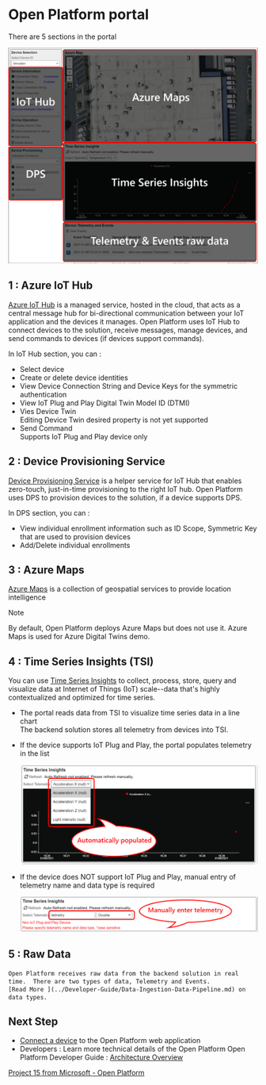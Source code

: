 # Open Platform portal

There are 5 sections in the portal

![Portal 01](media/Portal-01.png)

## 1 : Azure IoT Hub

[Azure IoT Hub](https://docs.microsoft.com/en-us/azure/iot-hub/about-iot-hub) is a managed service, hosted in the cloud, that acts as a central message hub for bi-directional communication between your IoT application and the devices it manages.
Open Platform uses IoT Hub to connect devices to the solution, receive messages, manage devices, and send commands to devices (if devices support commands).

In IoT Hub section, you can :

- Select device
- Create or delete device identities
- View Device Connection String and Device Keys for the symmetric authentication
- View IoT Plug and Play Digital Twin Model ID (DTMI)
- Vies Device Twin  
    Editing Device Twin desired property is not yet supported
- Send Command  
    Supports IoT Plug and Play device only

## 2 : Device Provisioning Service

[Device Provisioning Service](https://docs.microsoft.com/en-us/azure/iot-dps/about-iot-dps) is a helper service for IoT Hub that enables zero-touch, just-in-time provisioning to the right IoT hub.
Open Platform uses DPS to provision devices to the solution, if a device supports DPS.

In DPS section, you can :

- View individual enrollment information such as ID Scope, Symmetric Key that are used to provision devices
- Add/Delete individual enrollments

## 3 : Azure Maps

[Azure Maps](https://docs.microsoft.com/en-us/azure/azure-maps/about-azure-maps) is a collection of geospatial services to provide location intelligence  

> [!NOTE]  
> By default, Open Platform deploys Azure Maps but does not use it.  Azure Maps is used for Azure Digital Twins demo.

## 4 : Time Series Insights (TSI)

You can use [Time Series Insights](https://docs.microsoft.com/en-us/azure/time-series-insights/overview-what-is-tsi) to collect, process, store, query and visualize data at Internet of Things (IoT) scale--data that's highly contextualized and optimized for time series.

- The portal reads data from TSI to visualize time series data in a line chart  
    The backend solution stores all telemetry from devices into TSI.  

- If the device supports IoT Plug and Play, the portal populates telemetry in the list

    ![Portal 02](media/Portal-02.png)

- If the device does NOT support IoT Plug and Play, manual entry of telemetry name and data type is required

    ![Portal 03](media/Portal-03.png)

## 5 : Raw Data

    Open Platform receives raw data from the backend solution in real time.  There are two types of data, Telemetry and Events.
    [Read More ](../Developer-Guide/Data-Ingestion-Data-Pipeline.md) on data types.


## Next Step

- [Connect a device](ConnectingDevice.md) to the Open Platform web application
- Developers : Learn more technical details of the Open Platform Open Platform Developer Guide : [Architecture Overview](../Developer-Guide/Architecture-Overview.md)

[Project 15 from Microsoft - Open Platform](../README.md)